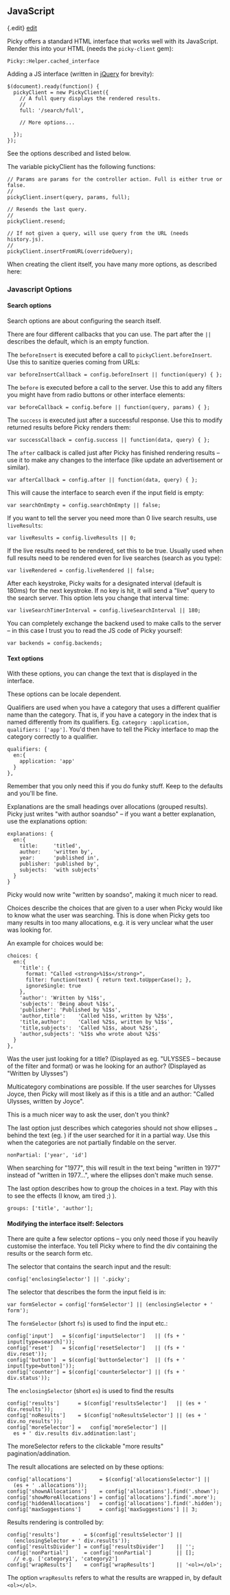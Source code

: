 ## JavaScript

{.edit}
[edit](http://github.com/floere/picky/blob/master/web/source/documentation/_javascript.html.md)

Picky offers a standard HTML interface that works well with its JavaScript. Render this into your HTML (needs the `picky-client` gem):

    Picky::Helper.cached_interface

Adding a JS interface (written in [jQuery](http://jquery.com) for brevity):

    $(document).ready(function() {
      pickyClient = new PickyClient({
        // A full query displays the rendered results.
        //
        full: '/search/full',
        
        // More options...
      
      });
    });

See the options described and listed below.

The variable pickyClient has the following functions:
  
    // Params are params for the controller action. Full is either true or false.
    //
    pickyClient.insert(query, params, full);
    
    // Resends the last query.
    //
    pickyClient.resend;
    
    // If not given a query, will use query from the URL (needs history.js).
    //
    pickyClient.insertFromURL(overrideQuery);

When creating the client itself, you have many more options, as described here:

### Javascript Options

#### Search options

Search options are about configuring the search itself.

There are four different callbacks that you can use. The part after the `||` describes the default, which is an empty function.

The `beforeInsert` is executed before a call to `pickyClient.beforeInsert`. Use this to sanitize queries coming from URLs:

    var beforeInsertCallback = config.beforeInsert || function(query) { };

The `before` is executed before a call to the server. Use this to add any filters you might have from radio buttons or other interface elements:

    var beforeCallback = config.before || function(query, params) { };

The `success` is executed just after a successful response. Use this to modify returned results before Picky renders them:

    var successCallback = config.success || function(data, query) { };

The `after` callback is called just after Picky has finished rendering results – use it to make any changes to the interface (like update an advertisement or similar).

    var afterCallback = config.after || function(data, query) { };

This will cause the interface to search even if the input field is empty:

    var searchOnEmpty = config.searchOnEmpty || false;

If you want to tell the server you need more than 0 live search results, use `liveResults`:

    var liveResults = config.liveResults || 0;

If the live results need to be rendered, set this to be true. Usually used when full results need to be rendered even for live searches (search as you type):

    var liveRendered = config.liveRendered || false;

After each keystroke, Picky waits for a designated interval (default is 180ms) for the next keystroke. If no key is hit, it will send a "live" query to the search server. This option lets you change that interval time:

    var liveSearchTimerInterval = config.liveSearchInterval || 180;

You can completely exchange the backend used to make calls to the server – in this case I trust you to read the JS code of Picky yourself:

    var backends = config.backends;

#### Text options

With these options, you can change the text that is displayed in the interface.

These options can be locale dependent.

Qualifiers are used when you have a category that uses a different qualifier name than the category. That is, if you have a category in the index that is named differently from its qualifiers. Eg. `category :application, qualifiers: ['app']`. You'd then have to tell the Picky interface to map the category correctly to a qualifier.

    qualifiers: {
      en:{
        application: 'app'
      }
    },

Remember that you only need this if you do funky stuff. Keep to the defaults and you'll be fine.

Explanations are the small headings over allocations (grouped results). Picky just writes "with author soandso" – if you want a better explanation, use the explanations option:

    explanations: {
      en:{
        title:     'titled',
        author:    'written by',
        year:      'published in',
        publisher: 'published by',
        subjects:  'with subjects'
      }
    }

Picky would now write "written by soandso", making it much nicer to read.
    
Choices describe the choices that are given to a user when Picky would like to know what the user was searching. This is done when Picky gets too many results in too many allocations, e.g. it is very unclear what the user was looking for.

An example for choices would be:
    
    choices: {
      en:{
        'title': {
          format: "Called <strong>%1$s</strong>",
          filter: function(text) { return text.toUpperCase(); },
          ignoreSingle: true
        },
        'author': 'Written by %1$s',
        'subjects': 'Being about %1$s',
        'publisher': 'Published by %1$s',
        'author,title':    'Called %1$s, written by %2$s',
        'title,author':    'Called %2$s, written by %1$s',
        'title,subjects':  'Called %1$s, about %2$s',
        'author,subjects': '%1$s who wrote about %2$s'
      }
    },
    
Was the user just looking for a title? (Displayed as eg. "ULYSSES – because of the filter and format) or was he looking for an author? (Displayed as "Written by Ulysses")

Multicategory combinations are possible. If the user searches for Ulysses Joyce, then Picky will most likely as if this is a title and an author: "Called Ulysses, written by Joyce".

This is a much nicer way to ask the user, don't you think?

The last option just describes which categories should not show ellipses `…` behind the text (eg. ) if the user searched for it in a partial way. Use this when the categories are not partially findable on the server.

    nonPartial: ['year', 'id']
    
When searching for "1977", this will result in the text being "written in 1977" instead of "written in 1977…", where the ellipses don't make much sense.

The last option describes how to group the choices in a text. Play with this to see the effects (I know, am tired ;) ).

    groups: ['title', 'author'];

#### Modifying the interface itself: Selectors

There are quite a few selector options – you only need those if you heavily customise the interface. You tell Picky where to find the div containing the results or the search form etc.

The selector that contains the search input and the result:

    config['enclosingSelector'] || '.picky';

The selector that describes the form the input field is in:

    var formSelector = config['formSelector'] || (enclosingSelector + ' form');
    
The `formSelector` (short `fs`) is used to find the input etc.:

    config['input']   = $(config['inputSelector']   || (fs + ' input[type=search]'));
    config['reset']   = $(config['resetSelector']   || (fs + ' div.reset'));
    config['button']  = $(config['buttonSelector']  || (fs + ' input[type=button]'));
    config['counter'] = $(config['counterSelector'] || (fs + ' div.status'));

The `enclosingSelector` (short `es`) is used to find the results
  
    config['results']      = $(config['resultsSelector']   || (es + ' div.results'));
    config['noResults']    = $(config['noResultsSelector'] || (es + ' div.no_results'));
    config['moreSelector'] =   config['moreSelector'] ||
      es + ' div.results div.addination:last';

The moreSelector refers to the clickable "more results" pagination/addination.

The result allocations are selected on by these options:

    config['allocations']         = $(config['allocationsSelector'] ||
      (es + ' .allocations'));
    config['shownAllocations']    = config['allocations'].find('.shown');
    config['showMoreAllocations'] = config['allocations'].find('.more');
    config['hiddenAllocations']   = config['allocations'].find('.hidden');
    config['maxSuggestions']      = config['maxSuggestions'] || 3;
      
Results rendering is controlled by:

    config['results']        = $(config['resultsSelector'] ||
      (enclosingSelector + ' div.results'));
    config['resultsDivider'] = config['resultsDivider']    || '';
    config['nonPartial']     = config['nonPartial']        || [];
      // e.g. ['category1', 'category2']
    config['wrapResults']    = config['wrapResults']       || '<ol></ol>';

The option `wrapResults` refers to what the results are wrapped in, by default `<ol></ol>`.